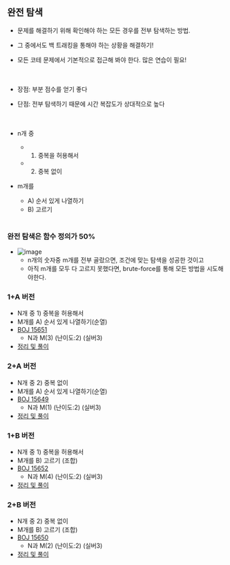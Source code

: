 ## 완전 탐색
- 문제를 해결하기 위해 확인해야 하는 모든 경우를 전부 탐색하는 방법. 
- 그 중에서도 백 트래킹을 통해야 하는 상황을 해결하기! 
- 모든 코테 문제에서 기본적으로 접근해 봐야 한다.  많은 연습이 필요! <br><br><br>

- 장점: 부분 점수를 얻기 좋다
- 단점: 전부 탐색하기 때문에 시간 복잡도가 상대적으로 높다 <br><br><br>

- n개 중 
  - 1) 중복을 허용해서 
  - 2) 중복 없이

- m개를 
  - A) 순서 있게 나열하기 
  - B) 고르기 
<br><br>

### 완전 탐색은 함수 정의가 50%

- ![image](https://user-images.githubusercontent.com/102513932/177700772-fa7232ab-fbff-4084-bec7-08e7816be4dc.png)
  - n개의 숫자중 m개를 전부 골랐으면, 조건에 맞는 탐색을 성공한 것이고
  - 아직 m개를 모두 다 고르지 못했다면, brute-force를 통해 모든 방법을 시도해야한다.

### 1+A 버전
- N개 중 1) 중복을 허용해서
- M개를 A) 순서 있게 나열하기(순열)
- [BOJ 15651](https://www.acmicpc.net/problem/15651) 
  - N과 M(3) (난이도:2) (실버3)
- [정리 및 풀이](https://github.com/ssu18/TIL/blob/main/BackJoon/%EC%99%84%EC%A0%84%20%ED%83%90%EC%83%89(BruteForce)/P15651(N%EA%B3%BC%20M(3)).md)

### 2+A 버전
- N개 중 2) 중복 없이
- M개를 A) 순서 있게 나열하기(순열)
- [BOJ 15649](https://www.acmicpc.net/problem/15649) 
  - N과 M(1) (난이도:2) (실버3)
- [정리 및 풀이](https://github.com/ssu18/TIL/blob/main/BackJoon/%EC%99%84%EC%A0%84%20%ED%83%90%EC%83%89(BruteForce)/P15649(N%EA%B3%BC%20M(1)).md)

### 1+B 버전
- N개 중 1) 중복을 허용해서
- M개를 B) 고르기 (조합)
- [BOJ 15652](https://www.acmicpc.net/problem/15652) 
  - N과 M(4) (난이도:2) (실버3)
- [정리 및 풀이](https://github.com/ssu18/TIL/blob/main/BackJoon/%EC%99%84%EC%A0%84%20%ED%83%90%EC%83%89(BruteForce)/P15662(N%EA%B3%BC%20M(4)).md)


### 2+B 버전
- N개 중 2) 중복 없이
- M개를 B) 고르기 (조합)
- [BOJ 15650](https://www.acmicpc.net/problem/15650) 
  - N과 M(2) (난이도:2) (실버3)
- [정리 및 풀이](https://github.com/ssu18/TIL/blob/main/BackJoon/%EC%99%84%EC%A0%84%20%ED%83%90%EC%83%89(BruteForce)/P15650(N%EA%B3%BC%20M(2)).md)

